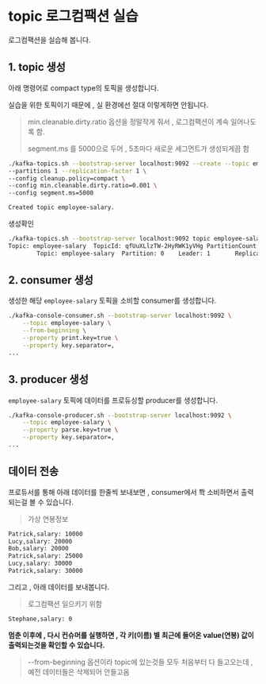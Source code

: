 # topic 로그컴팩션 실습
로그컴팩션을 실습해 봅니다.

## 1. topic 생성
아래 명령어로 compact type의 토픽을 생성합니다.

실습을 위한 토픽이기 때문에 , 실 환경에선 절대 이렇게하면 안됩니다.
>min.cleanable.dirty.ratio 옵션을 정말작게 줘서 , 로그컴팩션이 계속 일어나도록 함.
>
>segment.ms 를 5000으로 두어 , 5초마다 새로운 세그먼트가 생성되게끔 함
```bash
./kafka-topics.sh --bootstrap-server localhost:9092 --create --topic employee-salary \
--partitions 1 --replication-factor 1 \
--config cleanup.policy=compact \
--config min.cleanable.dirty.ratio=0.001 \ 
--config segment.ms=5000

Created topic employee-salary.
```

생성확인

```bash
./kafka-topics.sh --bootstrap-server localhost:9092 topic employee-salary --describe 
Topic: employee-salary  TopicId: qfUuXLlzTW-2HyRWK1yVHg PartitionCount: 1       ReplicationFactor: 1    Configs: cleanup.policy=compact,segment.bytes=1073741824,min.cleanable.dirty.ratio=0.001,segment.ms=5000
        Topic: employee-salary  Partition: 0    Leader: 1       Replicas: 1     Isr: 1
```

## 2. consumer 생성
생성한 해당 ```employee-salary``` 토픽을 소비할 consumer를 생성합니다.

```bash
./kafka-console-consumer.sh --bootstrap-server localhost:9092 \
    --topic employee-salary \
    --from-beginning \
    --property print.key=true \
    --property key.separator=,
...
```

## 3. producer 생성
```employee-salary``` 토픽에 데이터를 프로듀싱할 producer를 생성합니다.

```bash
./kafka-console-producer.sh --bootstrap-server localhost:9092 \
    --topic employee-salary \
    --property parse.key=true \
    --property key.separator=,
...
```

## 데이터 전송
프로듀서를 통해 아래 데이터를 한줄씩 보내보면 , consumer에서 쫙 소비하면서 출력되는걸 볼 수 있습니다.

>가상 연봉정보
```bash
Patrick,salary: 10000
Lucy,salary: 20000
Bob,salary: 20000
Patrick,salary: 25000
Lucy,salary: 30000
Patrick,salary: 30000
```

그리고 , 아래 데이터를 보내봅니다.
>로그컴팩션 일으키기 위함

```bash
Stephane,salary: 0
```


**멈춘 이후에 , 다시 컨슈머를 실행하면 , 각 키(이름) 별 최근에 들어온 value(연봉) 값이 출력되는것을 확인할 수 있습니다.**
>--from-beginning 옵션이라 topic에 있는것들 모두 처음부터 다 들고오는데 , 예전 데이터들은 삭제되어 안들고옴